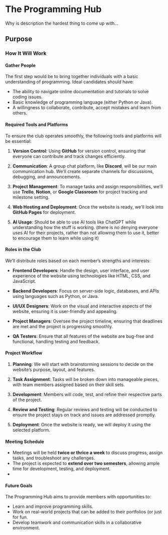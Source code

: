 # The Programming Hub

Why is description the hardest thing to come up with...

## Purpose


### How It Will Work

#### Gather People

The first step would be to bring together individuals with a basic understanding of programming. Ideal candidates should have:

- The ability to navigate online documentation and tutorials to solve coding issues.
- Basic knowledge of programming language (either Python or Java).
- A willingness to collaborate, contribute, accept mistakes and learn from others.

#### Required Tools and Platforms

To ensure the club operates smoothly, the following tools and platforms will be essential:

1. **Version Control**: Using **GitHub** for version control, ensuring that everyone can contribute and track changes efficiently.
   
2. **Communication**: A group chat platform, like **Discord**, will be our main communication hub. We'll create separate channels for discussions, debugging, and announcements.
   
3. **Project Management**: To manage tasks and assign responsibilities, we'll use **Trello**, **Notion**, or **Google Classroom** for project tracking and milestone setting.
   
4. **Web Hosting and Deployment**: Once the website is ready, we'll look into **GitHub Pages** for deployment.

5. **AI Usage**: Should be able to use AI tools like ChatGPT while understanding how the stuff is working. 
(there is no denying everyone uses AI for their projects, rather than not allowing them to use it, better to encourage them to learn while using it)


#### Roles in the Club

We’ll distribute roles based on each member’s strengths and interests:

- **Frontend Developers**: Handle the design, user interface, and user experience of the website using technologies like HTML, CSS, and JavaScript.
  
- **Backend Developers**: Focus on server-side logic, databases, and APIs using languages such as Python, or Java.

- **UI/UX Designers**: Work on the visual and interactive aspects of the website, ensuring it is user-friendly and appealing.

- **Project Managers**: Oversee the project timeline, ensuring that deadlines are met and the project is progressing smoothly.

- **QA Testers**: Ensure that all features of the website are bug-free and functional, handling testing and feedback.

#### Project Workflow

1. **Planning**: We will start with brainstorming sessions to decide on the website’s purpose, layout, and features.
   
2. **Task Assignment**: Tasks will be broken down into manageable pieces, with team members assigned based on their skill sets.

3. **Development**: Members will code, test, and refine their respective parts of the project.

4. **Review and Testing**: Regular reviews and testing will be conducted to ensure the project stays on track and issues are addressed promptly.

5. **Deployment**: Once the website is ready, we will deploy it using the selected platform.

#### Meeting Schedule

- Meetings will be held **twice or thrice a week** to discuss progress, assign tasks, and troubleshoot any challenges.
- The project is expected to **extend over two semesters**, allowing ample time for development, testing, and deployment.
- 
#### Future Goals

The Programming Hub aims to provide members with opportunities to:

- Learn and improve programming skills.
- Work on real-world projects that can be added to their portfolios (or just for fun.
- Develop teamwork and communication skills in a collaborative environment.
